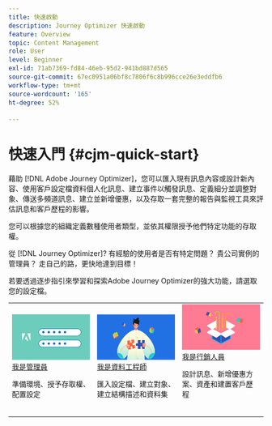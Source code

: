 ```yaml
---
title: 快速啟動
description: Journey Optimizer 快速啟動
feature: Overview
topic: Content Management
role: User
level: Beginner
exl-id: 71ab7369-fd84-46eb-95d2-941bd887d565
source-git-commit: 67ec0951a06bf8c7806f6c8b996cce26e3eddfb6
workflow-type: tm+mt
source-wordcount: '165'
ht-degree: 52%

---
```


# 快速入門 {#cjm-quick-start}

藉助 [!DNL Adobe Journey Optimizer]，您可以匯入現有訊息內容或設計新內容、使用客戶設定檔資料個人化訊息、建立事件以觸發訊息、定義細分並調整對象、傳送多頻道訊息、建立並新增優惠，以及存取一套完整的報告與監視工具來評估訊息和客戶歷程的影響。

您可以根據您的組織定義數種使用者類型，並依其權限授予他們特定功能的存取權。

從 [!DNL Journey Optimizer]? 有經驗的使用者是否有特定問題？ 貴公司實例的管理員？ 走自己的路，更快地達到目標！

若要透過逐步指引來學習和探索Adobe Journey Optimizer的強大功能，請選取您的設定檔。

<table>
<tr>
  <td valign="bottom">
    <a href="path/administrator.md">
      <img alt="管理員" src="../using/assets/do-not-localize/user-2.png" />
    </a>
    <div>
    <a href="path/administrator.md">我是管理員</a>
     <p>準備環境、授予存取權、配置設定
    <p>
    </div>
    <br>
  </td>
  <td valign="bottom">
    <a href="path/data-engineer.md">
      <img alt="資料工程師" src="../using/assets/do-not-localize/user-1.png"/>
    </a>
    <div>
    <a href="path/data-engineer.md">我是資料工程師</a>
     <p>匯入設定檔、建立對象、建立結構描述和資料集
    <p>
    </div>
    <br>
  </td>
  <td valign="bottom">
      <a href="path/marketer.md">
       <img alt="行銷人員" src="../using/assets/do-not-localize/user-3.png" />
       </a>
    <div><a href="path/marketer.md">我是行銷人員</a>
     <p>設計訊息、新增優惠方案、資產和建置客戶歷程
    <p>
    </div>
    <br>
  </td>
    <!--td valign="bottom">
    <a href="path/developer.md">
      <img alt="Developer" src="../using/assets/do-not-localize/user-2.png" />
    </a>
    <div>
    <a href="path/developer.md">I am a Developer</a>
     <p>Integrate your mobile apps, use Journey Optimizer APIs
    <p>
    </div>
    <br>
  </td-->
</tr>
</table>
